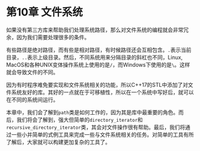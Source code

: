 # 第10章 文件系统

如果没有第三方库来帮助我们处理系统路径，那么对文件系统的编程就会非常冗余，因为我们需要处理很多的条件。

有些路径是绝对路径，而有些是相对路径，有时候路径还会互相包含。`.`表示当前目录，`..`表示上级目录。然后，不同系统用来分隔目录的斜杠也不同，Linux, MacOS和各种UNIX变体操作系统上使用的是`/`，而Windows下使用的是`\`。这样就会导致文件的不同。

因为有时程序难免要实现和文件系统相关的功能，所以C++17的STL中添加了对文件系统友好的库。其好的一点就在于可移植性，所以在一个系统中写好后，就可以在不同的系统间运行。

本章中，我们会了解到`path`类是如何工作的，因为其是库中最重要的角色。而后，我们将会了解到，强大但简单的`directory_iterator`和`recursive_directory_iterator`类，其会对文件操作很有帮助。最后，我们将通过一些小并简单的式例工具来完成一些与文件系统相关的任务。对简单的工具有所了解后，大家就可以构建更加复杂的工具了。